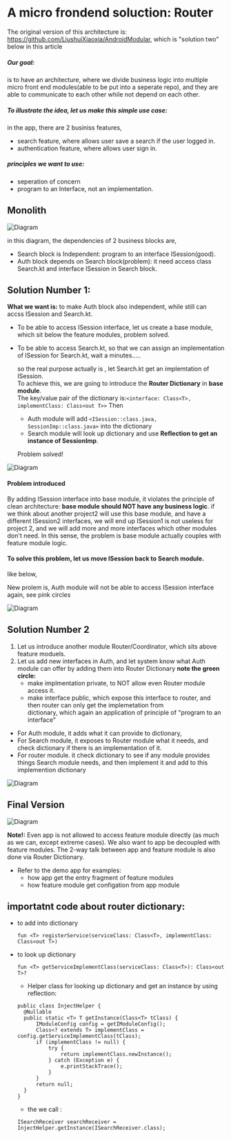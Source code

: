 # A micro frondend soluction: Router

The original version of this architecture is: https://github.com/LiushuiXiaoxia/AndroidModular, which is "solution two" below in this article

##### Our goal:

is to have an architecture, where we divide business logic into multiple micro front end modules(able to be put into a seperate repo), and they are able to communicate to each other while not depend on each other. 

##### To illustrate the idea, let us make this simple use case:

in the app, there are 2 businiss features, 
* search feature, where allows user save a search if the user logged in. 
* authentication feature, where allows user sign in. 

##### principles we want to use:

* seperation of concern
* program to an Interface, not an implementation. 


## Monolith

![Diagram](/image/techdiagram1.png)

in this diagram, the dependencies of 2 business blocks are, 

* Search block is Independent: program to an interface ISession(good).
* Auth block depends on Search block(problem): it need access class Search.kt and interface ISession in Search block. 

## Solution Number 1:
**What we want is:** to make Auth block also independent, while still can accss ISession and Search.kt.

*  To be able to access ISession interface, let us create a base module, which sit below the feature modules, problem solved.
*  To be able to access Search.kt, so that we can assign an implementation of ISession for Search.kt, wait a minutes.....

   so the real purpose actually is , let Search.kt get an implemtation of ISession.    
   To achieve this, we are going to introduce the **Router Dictionary** in **base module**.   
   The key/value pair of the dictionary is:` <interface: Class<T>, implementClass: Class<out T>> `
   Then
   - Auth module will add `<ISession::class.java, SessionImp::class.java>` into the dictionary
   - Search module will look up dictionary and use **Reflection to get an instance of SessionImp**.
  
   Problem solved! 

![Diagram](/image/techdiagram2.png)


#### Problem introduced
By adding ISession interface into base module, it violates the principle of clean architecture: **base module should NOT have any business logic**. if we think about another project2 will use this base module, and have a different ISession2 interfaces, we will end up ISession1 is not useless for project 2, and we will add more and more interfaces which other modules don't need. 
In this sense, the problem is base module actually couples with feature module logic. 

#### To solve this problem, let us move ISession back to Search module. 
like below, 

New prolem is, Auth module will not be able to access ISession interface again, see pink circles

![Diagram](/image/techdiagram3.png)





## Solution Number 2
1. Let us introduce another module Router/Coordinator, which sits above feature moduels. 
2. Let us add new interfaces in Auth, and let system know what Auth module can offer by adding them into Router Dictionary
   **note the green circle:**
   - make implmentation private, to NOT allow even Router module access it. 
   - make interface public, which expose this interface to router, and then router can only get the implemetation from  
   dictionary, which again an application of principle of "program to an interface"
   
* For Auth module, it adds what it can provide to dictionary, 
* For Search module, it exposes to Router module what it needs, and check dictionary if there is an implementation of it.
* For router module. it check dictionary to see if any module provides things Search module needs, and then implement it and add to this implemention dictionary

![Diagram](/image/techdiagram4.png)



## Final Version
![Diagram](/image/finaldiagram.png)

**Note!:**  Even app is not allowed to access feature module directly (as much as we can, except extreme cases). 
We also want to app be decoupled with feature modules. The 2-way talk between app and feature module is also done via Router Dictionary. 

- Refer to the demo app for examples: 
  - how app get the entry fragment of feature modules 
  - how feature module get configation from app module


## importatnt code about router dictionary:
- to add into dictionary
  ```
  fun <T> registerService(serviceClass: Class<T>, implementClass: Class<out T>)
  ```
- to look up dictionary
  ```
  fun <T> getServiceImplementClass(serviceClass: Class<T>): Class<out T>?
  ```
  - Helper class for looking up dictionary and get an instance by using reflection:
  ```
  public class InjectHelper {
    @Nullable
    public static <T> T getInstance(Class<T> tClass) {
        IModuleConfig config = getIModuleConfig();
        Class<? extends T> implementClass = config.getServiceImplementClass(tClass);
        if (implementClass != null) {
            try {
                return implementClass.newInstance();
            } catch (Exception e) {
                e.printStackTrace();
            }
        }
        return null;
    }
  }
  ```
  - the we call : 
  ```
  ISearchReceiver searchReceiver = InjectHelper.getInstance(ISearchReceiver.class);
  ```




